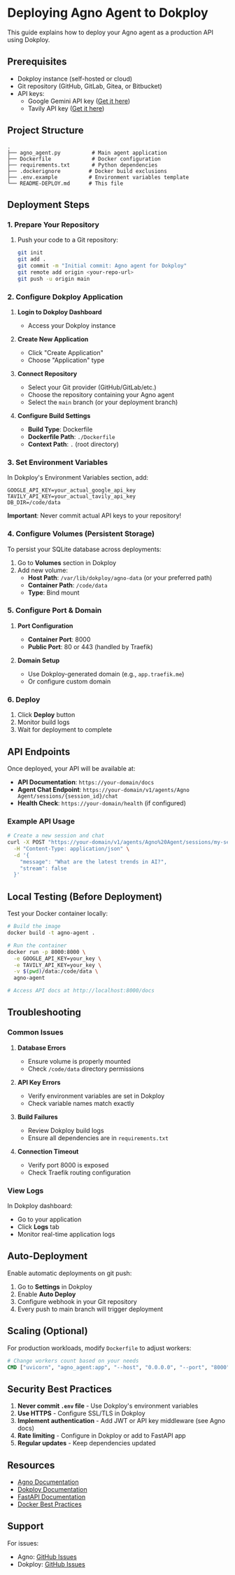 # Deploying Agno Agent to Dokploy

This guide explains how to deploy your Agno agent as a production API using Dokploy.

## Prerequisites

- Dokploy instance (self-hosted or cloud)
- Git repository (GitHub, GitLab, Gitea, or Bitbucket)
- API keys:
  - Google Gemini API key ([Get it here](https://makersuite.google.com/app/apikey))
  - Tavily API key ([Get it here](https://tavily.com))

## Project Structure

```
.
├── agno_agent.py          # Main agent application
├── Dockerfile             # Docker configuration
├── requirements.txt       # Python dependencies
├── .dockerignore         # Docker build exclusions
├── .env.example          # Environment variables template
└── README-DEPLOY.md      # This file
```

## Deployment Steps

### 1. Prepare Your Repository

1. Push your code to a Git repository:
   ```bash
   git init
   git add .
   git commit -m "Initial commit: Agno agent for Dokploy"
   git remote add origin <your-repo-url>
   git push -u origin main
   ```

### 2. Configure Dokploy Application

1. **Login to Dokploy Dashboard**
   - Access your Dokploy instance

2. **Create New Application**
   - Click "Create Application"
   - Choose "Application" type

3. **Connect Repository**
   - Select your Git provider (GitHub/GitLab/etc.)
   - Choose the repository containing your Agno agent
   - Select the `main` branch (or your deployment branch)

4. **Configure Build Settings**
   - **Build Type**: Dockerfile
   - **Dockerfile Path**: `./Dockerfile`
   - **Context Path**: `.` (root directory)

### 3. Set Environment Variables

In Dokploy's Environment Variables section, add:

```env
GOOGLE_API_KEY=your_actual_google_api_key
TAVILY_API_KEY=your_actual_tavily_api_key
DB_DIR=/code/data
```

**Important**: Never commit actual API keys to your repository!

### 4. Configure Volumes (Persistent Storage)

To persist your SQLite database across deployments:

1. Go to **Volumes** section in Dokploy
2. Add new volume:
   - **Host Path**: `/var/lib/dokploy/agno-data` (or your preferred path)
   - **Container Path**: `/code/data`
   - **Type**: Bind mount

### 5. Configure Port & Domain

1. **Port Configuration**
   - **Container Port**: 8000
   - **Public Port**: 80 or 443 (handled by Traefik)

2. **Domain Setup**
   - Use Dokploy-generated domain (e.g., `app.traefik.me`)
   - Or configure custom domain

### 6. Deploy

1. Click **Deploy** button
2. Monitor build logs
3. Wait for deployment to complete

## API Endpoints

Once deployed, your API will be available at:

- **API Documentation**: `https://your-domain/docs`
- **Agent Chat Endpoint**: `https://your-domain/v1/agents/Agno Agent/sessions/{session_id}/chat`
- **Health Check**: `https://your-domain/health` (if configured)

### Example API Usage

```bash
# Create a new session and chat
curl -X POST "https://your-domain/v1/agents/Agno%20Agent/sessions/my-session/chat" \
  -H "Content-Type: application/json" \
  -d '{
    "message": "What are the latest trends in AI?",
    "stream": false
  }'
```

## Local Testing (Before Deployment)

Test your Docker container locally:

```bash
# Build the image
docker build -t agno-agent .

# Run the container
docker run -p 8000:8000 \
  -e GOOGLE_API_KEY=your_key \
  -e TAVILY_API_KEY=your_key \
  -v $(pwd)/data:/code/data \
  agno-agent

# Access API docs at http://localhost:8000/docs
```

## Troubleshooting

### Common Issues

1. **Database Errors**
   - Ensure volume is properly mounted
   - Check `/code/data` directory permissions

2. **API Key Errors**
   - Verify environment variables are set in Dokploy
   - Check variable names match exactly

3. **Build Failures**
   - Review Dokploy build logs
   - Ensure all dependencies are in `requirements.txt`

4. **Connection Timeout**
   - Verify port 8000 is exposed
   - Check Traefik routing configuration

### View Logs

In Dokploy dashboard:
- Go to your application
- Click **Logs** tab
- Monitor real-time application logs

## Auto-Deployment

Enable automatic deployments on git push:

1. Go to **Settings** in Dokploy
2. Enable **Auto Deploy**
3. Configure webhook in your Git repository
4. Every push to main branch will trigger deployment

## Scaling (Optional)

For production workloads, modify `Dockerfile` to adjust workers:

```dockerfile
# Change workers count based on your needs
CMD ["uvicorn", "agno_agent:app", "--host", "0.0.0.0", "--port", "8000", "--workers", "8"]
```

## Security Best Practices

1. **Never commit `.env` file** - Use Dokploy's environment variables
2. **Use HTTPS** - Configure SSL/TLS in Dokploy
3. **Implement authentication** - Add JWT or API key middleware (see Agno docs)
4. **Rate limiting** - Configure in Dokploy or add to FastAPI app
5. **Regular updates** - Keep dependencies updated

## Resources

- [Agno Documentation](https://docs.agno.com)
- [Dokploy Documentation](https://docs.dokploy.com)
- [FastAPI Documentation](https://fastapi.tiangolo.com)
- [Docker Best Practices](https://docs.docker.com/develop/dev-best-practices/)

## Support

For issues:
- Agno: [GitHub Issues](https://github.com/agno-agi/agno/issues)
- Dokploy: [GitHub Issues](https://github.com/Dokploy/dokploy/issues)
